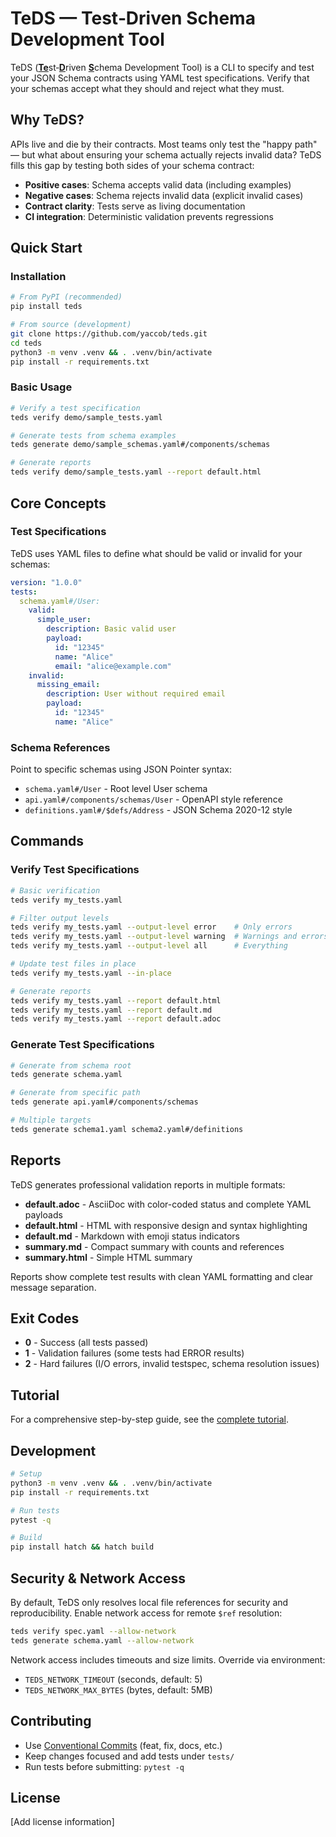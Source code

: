# TeDS — Test‑Driven Schema Development Tool

TeDS (<u>**Te**</u>st‑<u>**D**</u>riven <u>**S**</u>chema Development Tool) is a CLI to specify and test your JSON Schema contracts using YAML test specifications. Verify that your schemas accept what they should and reject what they must.

## Why TeDS?

APIs live and die by their contracts. Most teams only test the "happy path" — but what about ensuring your schema actually rejects invalid data? TeDS fills this gap by testing both sides of your schema contract:

- **Positive cases**: Schema accepts valid data (including examples)
- **Negative cases**: Schema rejects invalid data (explicit invalid cases)
- **Contract clarity**: Tests serve as living documentation
- **CI integration**: Deterministic validation prevents regressions

## Quick Start

### Installation

```bash
# From PyPI (recommended)
pip install teds

# From source (development)
git clone https://github.com/yaccob/teds.git
cd teds
python3 -m venv .venv && . .venv/bin/activate
pip install -r requirements.txt
```

### Basic Usage

```bash
# Verify a test specification
teds verify demo/sample_tests.yaml

# Generate tests from schema examples
teds generate demo/sample_schemas.yaml#/components/schemas

# Generate reports
teds verify demo/sample_tests.yaml --report default.html
```

## Core Concepts

### Test Specifications

TeDS uses YAML files to define what should be valid or invalid for your schemas:

```yaml
version: "1.0.0"
tests:
  schema.yaml#/User:
    valid:
      simple_user:
        description: Basic valid user
        payload:
          id: "12345"
          name: "Alice"
          email: "alice@example.com"
    invalid:
      missing_email:
        description: User without required email
        payload:
          id: "12345"
          name: "Alice"
```

### Schema References

Point to specific schemas using JSON Pointer syntax:
- `schema.yaml#/User` - Root level User schema
- `api.yaml#/components/schemas/User` - OpenAPI style reference
- `definitions.yaml#/$defs/Address` - JSON Schema 2020-12 style

## Commands

### Verify Test Specifications

```bash
# Basic verification
teds verify my_tests.yaml

# Filter output levels
teds verify my_tests.yaml --output-level error    # Only errors
teds verify my_tests.yaml --output-level warning  # Warnings and errors
teds verify my_tests.yaml --output-level all      # Everything

# Update test files in place
teds verify my_tests.yaml --in-place

# Generate reports
teds verify my_tests.yaml --report default.html
teds verify my_tests.yaml --report default.md
teds verify my_tests.yaml --report default.adoc
```

### Generate Test Specifications

```bash
# Generate from schema root
teds generate schema.yaml

# Generate from specific path
teds generate api.yaml#/components/schemas

# Multiple targets
teds generate schema1.yaml schema2.yaml#/definitions
```

## Reports

TeDS generates professional validation reports in multiple formats:

- **default.adoc** - AsciiDoc with color-coded status and complete YAML payloads
- **default.html** - HTML with responsive design and syntax highlighting
- **default.md** - Markdown with emoji status indicators
- **summary.md** - Compact summary with counts and references
- **summary.html** - Simple HTML summary

Reports show complete test results with clean YAML formatting and clear message separation.

## Exit Codes

- **0** - Success (all tests passed)
- **1** - Validation failures (some tests had ERROR results)
- **2** - Hard failures (I/O errors, invalid testspec, schema resolution issues)

## Tutorial

For a comprehensive step-by-step guide, see the [complete tutorial](https://yaccob.github.io/teds/tutorial.md).

## Development

```bash
# Setup
python3 -m venv .venv && . .venv/bin/activate
pip install -r requirements.txt

# Run tests
pytest -q

# Build
pip install hatch && hatch build
```

## Security & Network Access

By default, TeDS only resolves local file references for security and reproducibility. Enable network access for remote `$ref` resolution:

```bash
teds verify spec.yaml --allow-network
teds generate schema.yaml --allow-network
```

Network access includes timeouts and size limits. Override via environment:
- `TEDS_NETWORK_TIMEOUT` (seconds, default: 5)
- `TEDS_NETWORK_MAX_BYTES` (bytes, default: 5MB)

## Contributing

- Use [Conventional Commits](https://conventionalcommits.org/) (feat, fix, docs, etc.)
- Keep changes focused and add tests under `tests/`
- Run tests before submitting: `pytest -q`

## License

[Add license information]
